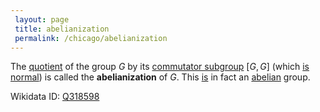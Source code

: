 ```yaml
---
 layout: page
 title: abelianization
 permalink: /chicago/abelianization
---
```

The [quotient](https://mathgloss.github.io/MathGloss/chicago/quotient_by_normal_subgroup) of the group $G$ by its [commutator subgroup](https://mathgloss.github.io/MathGloss/chicago/commutator_subgroup) $[G,G]$ (which [is](https://mathgloss.github.io/MathGloss/chicago/commutator_subgroup_is_normal) [normal](https://mathgloss.github.io/MathGloss/chicago/normal_subgroup)) is called the **abelianization** of $G$. This  [is](https://mathgloss.github.io/MathGloss/chicago/abelianization_is_abelian) in fact an [abelian](https://mathgloss.github.io/MathGloss/chicago/abelian) group.

Wikidata ID: [Q318598](https://www.wikidata.org/wiki/Q318598)
